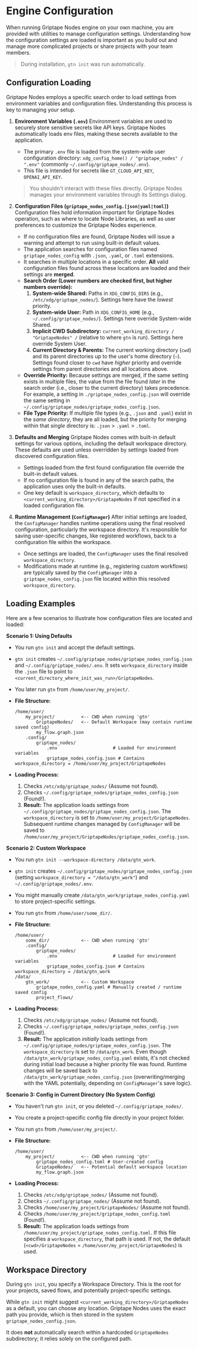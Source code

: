 # Engine Configuration

When running Griptape Nodes engine on your own machine, you are provided with utilities to manage configuration settings. Understanding how the configuration settings are loaded is important as you build out and manage more complicated projects or share projects with your team members.

> During installation, `gtn init` was run automatically.

## Configuration Loading

Griptape Nodes employs a specific search order to load settings from environment variables and configuration files. Understanding this process is key to managing your setup.

1. **Environment Variables (`.env`)**
    Environment variables are used to securely store sensitive secrets like API keys. Griptape Nodes automatically loads env files, making these secrets available to the application.

    - The primary `.env` file is loaded from the system-wide user configuration directory: `xdg_config_home() / "griptape_nodes" / ".env"` (commonly `~/.config/griptape_nodes/.env`).
    - This file is intended for secrets like `GT_CLOUD_API_KEY`, `OPENAI_API_KEY`.

    > You shouldn't interact with these files directly. Griptape Nodes manages your environment variables through its Settings dialog.

1. **Configuration Files (`griptape_nodes_config.[json|yaml|toml]`)**
    Configuration files hold information important for Griptape Nodes operation, such as where to locate Node Libraries, as well as user preferences to customize the Griptape Nodes experience.

    - If no configuration files are found, Griptape Nodes will issue a warning and attempt to run using built-in default values.
    - The application searches for configuration files named `griptape_nodes_config` with `.json`, `.yaml`, or `.toml` extensions.
    - It searches in multiple locations in a specific order. **All** valid configuration files found across these locations are loaded and their settings are **merged**.
    - **Search Order (Lower numbers are checked first, but higher numbers override):**
        1. **System-wide Shared:** Paths in `XDG_CONFIG_DIRS` (e.g., `/etc/xdg/griptape_nodes/`). Settings here have the *lowest* priority.
        1. **System-wide User:** Path in `XDG_CONFIG_HOME` (e.g., `~/.config/griptape_nodes/`). Settings here override System-wide Shared.
        1. **Implicit CWD Subdirectory:** `current_working_directory / "GriptapeNodes" /` (relative to where `gtn` is run). Settings here override System User.
        1. **Current Directory & Parents:** The current working directory (`cwd`) and its parent directories up to the user's home directory (`~`). Settings found closer to `cwd` have *higher* priority and override settings from parent directories and all locations above.
    - **Override Priority:** Because settings are merged, if the same setting exists in multiple files, the value from the file found *later* in the search order (i.e., closer to the current directory) takes precedence. For example, a setting in `./griptape_nodes_config.json` will override the same setting in `~/.config/griptape_nodes/griptape_nodes_config.json`.
    - **File Type Priority:** If multiple file types (e.g., `.json` and `.yaml`) exist in the *same directory*, they are all loaded, but the priority for merging within that *single* directory is: `.json` > `.yaml` > `.toml`.

1. **Defaults and Merging**
    Griptape Nodes comes with built-in default settings for various options, including the default workspace directory. These defaults are used unless overridden by settings loaded from discovered configuration files.

    - Settings loaded from the first found configuration file override the built-in default values.
    - If no configuration file is found in any of the search paths, the application uses only the built-in defaults.
    - One key default is `workspace_directory`, which defaults to `<current_working_directory>/GriptapeNodes` if not specified in a loaded configuration file.

1. **Runtime Management (`ConfigManager`)**
    After initial settings are loaded, the `ConfigManager` handles runtime operations using the final resolved configuration, particularly the workspace directory. It's responsible for saving user-specific changes, like registered workflows, back to a configuration file within the workspace.

    - Once settings are loaded, the `ConfigManager` uses the final resolved `workspace_directory`.
    - Modifications made at runtime (e.g., registering custom workflows) are typically saved by the `ConfigManager` into a `griptape_nodes_config.json` file located within this resolved `workspace_directory`.

## Loading Examples

Here are a few scenarios to illustrate how configuration files are located and loaded:

**Scenario 1: Using Defaults**

- You run `gtn init` and accept the default settings.

- `gtn init` creates `~/.config/griptape_nodes/griptape_nodes_config.json` and `~/.config/griptape_nodes/.env`. It sets `workspace_directory` inside the `.json` file to point to `<current_directory_where_init_was_run>/GriptapeNodes`.

- You later run `gtn` from `/home/user/my_project/`.

- **File Structure:**

    ```
    /home/user/
        my_project/          <-- CWD when running 'gtn'
            GriptapeNodes/   <-- Default Workspace (may contain runtime saved config)
            my_flow.graph.json
        .config/
            griptape_nodes/
                .env                     # Loaded for environment variables
                griptape_nodes_config.json # Contains workspace_directory = /home/user/my_project/GriptapeNodes
    ```

- **Loading Process:**

    1. Checks `/etc/xdg/griptape_nodes/` (Assume not found).
    1. Checks `~/.config/griptape_nodes/griptape_nodes_config.json` (Found!).
    1. **Result:** The application loads settings from `~/.config/griptape_nodes/griptape_nodes_config.json`. The `workspace_directory` is set to `/home/user/my_project/GriptapeNodes`. Subsequent runtime changes managed by `ConfigManager` will be saved to `/home/user/my_project/GriptapeNodes/griptape_nodes_config.json`.

**Scenario 2: Custom Workspace**

- You run `gtn init --workspace-directory /data/gtn_work`.

- `gtn init` creates `~/.config/griptape_nodes/griptape_nodes_config.json` (setting `workspace_directory = "/data/gtn_work"`) and `~/.config/griptape_nodes/.env`.

- You might manually create `/data/gtn_work/griptape_nodes_config.yaml` to store project-specific settings.

- You run `gtn` from `/home/user/some_dir/`.

- **File Structure:**

    ```
    /home/user/
        some_dir/            <-- CWD when running 'gtn'
        .config/
            griptape_nodes/
                .env                     # Loaded for environment variables
                griptape_nodes_config.json # Contains workspace_directory = /data/gtn_work
    /data/
        gtn_work/            <-- Custom Workspace
            griptape_nodes_config.yaml # Manually created / runtime saved config
            project_flows/
    ```

- **Loading Process:**

    1. Checks `/etc/xdg/griptape_nodes/` (Assume not found).
    1. Checks `~/.config/griptape_nodes/griptape_nodes_config.json` (Found!).
    1. **Result:** The application *initially* loads settings from `~/.config/griptape_nodes/griptape_nodes_config.json`. The `workspace_directory` is set to `/data/gtn_work`. Even though `/data/gtn_work/griptape_nodes_config.yaml` exists, it's not checked during initial load because a higher priority file was found. Runtime changes will be saved back to `/data/gtn_work/griptape_nodes_config.json` (overwriting/merging with the YAML potentially, depending on `ConfigManager`'s save logic).

**Scenario 3: Config in Current Directory (No System Config)**

- You haven't run `gtn init`, or you deleted `~/.config/griptape_nodes/`.

- You create a project-specific config file directly in your project folder.

- You run `gtn` from `/home/user/my_project/`.

- **File Structure:**

    ```
    /home/user/
        my_project/          <-- CWD when running 'gtn'
            griptape_nodes_config.toml # User-created config
            GriptapeNodes/   <-- Potential default workspace location
            my_flow.graph.json
    ```

- **Loading Process:**

    1. Checks `/etc/xdg/griptape_nodes/` (Assume not found).
    1. Checks `~/.config/griptape_nodes/` (Assume not found).
    1. Checks `/home/user/my_project/GriptapeNodes/` (Assume not found).
    1. Checks `/home/user/my_project/griptape_nodes_config.toml` (Found!).
    1. **Result:** The application loads settings from `/home/user/my_project/griptape_nodes_config.toml`. If this file specifies a `workspace_directory`, that path is used. If not, the default (`<cwd>/GriptapeNodes` = `/home/user/my_project/GriptapeNodes`) is used.

## Workspace Directory

During `gtn init`, you specify a Workspace Directory. This is the root for your projects, saved flows, and potentially project-specific settings.

While `gtn init` might suggest `<current_working_directory>/GriptapeNodes` as a default, you can choose any location. Griptape Nodes uses the exact path you provide, which is then stored in the system `griptape_nodes_config.json`.

It does **not** automatically search within a hardcoded `GriptapeNodes` subdirectory; it relies solely on the configured path.
